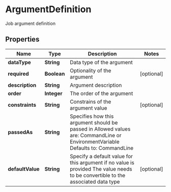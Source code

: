 

# ArgumentDefinition

Job argument definition

## Properties

| Name | Type | Description | Notes |
|------------ | ------------- | ------------- | -------------|
|**dataType** | **String** | Data type of the argument |  |
|**required** | **Boolean** | Optionality of the argument |  [optional] |
|**description** | **String** | Argument description |  |
|**order** | **Integer** | The order of the argument |  |
|**constraints** | **String** | Constrains of the argument value |  [optional] |
|**passedAs** | **String** | Specifies how this argument should be passed in  Allowed values are: CommandLine or EnvironmentVariable    Defaults to: CommandLine |  |
|**defaultValue** | **String** | Specify a default value for this argument if no value is provided  The value needs to be convertible to the associated data type |  [optional] |



